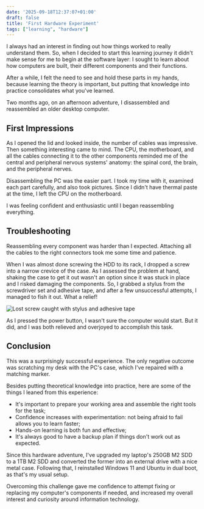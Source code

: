```yaml
---
date: '2025-09-18T12:37:07+01:00'
draft: false
title: 'First Hardware Experiment'
tags: ["learning", "hardware"]
---
```

I always had an interest in finding out how things worked to really understand them. So, when I decided to start this learning journey it didn't make sense for me to begin at the software layer: I sought to learn about how computers are built, their different components and their functions.

After a while, I felt the need to see and hold these parts in my hands, because learning the theory is important, but putting that knowledge into practice consolidates what you've learned.

Two months ago, on an afternoon adventure, I disassembled and reassembled an older desktop computer.

## First Impressions

As I opened the lid and looked inside, the number of cables was impressive. Then something interesting came to mind. The CPU, the motherboard, and all the cables connecting it to the other components reminded me of the central and peripheral nervous systems' anatomy: the spinal cord, the brain, and the peripheral nerves.

Disassembling the PC was the easier part. I took my time with it, examined each part carefully, and also took pictures. Since I didn't have thermal paste at the time, I left the CPU on the motherboard.

I was feeling confident and enthusiastic until I began reassembling everything.

## Troubleshooting

Reassembling every component was harder than I expected. Attaching all the cables to the right connectors took me some time and patience. 

When I was almost done screwing the HDD to its rack, I dropped a screw into a narrow crevice of the case. As I assessed the problem at hand, shaking the case to get it out wasn't an option since it was stuck in place and I risked damaging the components. So, I grabbed a stylus from the screwdriver set and adhesive tape, and after a few unsuccessful attempts, I managed to fish it out. What a relief!

![Lost screw caught with stylus and adhesive tape](screw-stylus.jpg "Lost screw")

As I pressed the power button, I wasn't sure the computer would start. But it did, and I was both relieved and overjoyed to accomplish this task. 

## Conclusion

This was a surprisingly successful experience. The only negative outcome was scratching my desk with the PC's case, which I've repaired with a matching marker.

Besides putting theoretical knowledge into practice, here are some of the things I leaned from this experience:

- It's important to prepare your working area and assemble the right tools for the task;
- Confidence increases with experimentation: not being afraid to fail allows you to learn faster;
- Hands-on learning is both fun and effective;
- It's always good to have a backup plan if things don't work out as expected.

Since this hardware adventure, I've upgraded my laptop's 250GB M2 SDD to a 1TB M2 SDD and converted the former into an external drive with a nice metal case. Following that, I reinstalled Windows 11 and Ubuntu in dual boot, as that's my usual setup.

Overcoming this challenge gave me confidence to attempt fixing or replacing my computer's components if needed, and increased my overall interest and curiosity around information technology.